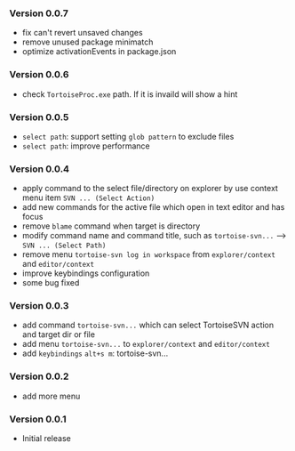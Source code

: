 ### Version 0.0.7
* fix can't revert unsaved changes
* remove unused package minimatch
* optimize activationEvents in package.json

### Version 0.0.6
* check `TortoiseProc.exe` path. If it is invaild will show a hint

### Version 0.0.5
* `select path`: support setting `glob pattern` to exclude files
* `select path`: improve performance

### Version 0.0.4
* apply command to the select file/directory on explorer by use context menu item `SVN ... (Select Action) `
* add new commands for the active file which open in text editor and has focus
* remove `blame` command when target is directory
* modify command name and command title, such as `tortoise-svn...` -->  `SVN ... (Select Path)`
* remove menu `tortoise-svn log in workspace` from `explorer/context` and `editor/context` 
* improve keybindings configuration
* some bug fixed

### Version 0.0.3
* add command `tortoise-svn...` which can select TortoiseSVN action and target dir or file
* add menu `tortoise-svn...` to `explorer/context` and `editor/context` 
* add `keybindings` `alt+s m`: tortoise-svn...

### Version 0.0.2
* add more menu

### Version 0.0.1
* Initial release